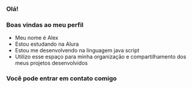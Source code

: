 ### Olá!
### Boas vindas ao meu perfil

- Meu nome é Alex
- Estou estudando na Alura
- Estou me desenvolvendo na linguagem java script
- Utilizo esse espaço para minha organização e compartilhamento dos meus projetos desenvolvidos

### Você pode entrar em contato comigo 
